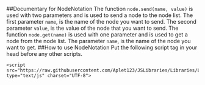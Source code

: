 ##Documentary for NodeNotation
The function `node.send(name, value)` is used with two parameters and is used to send a node to the node list. The first parameter `name`, is the name of the node you want to send. The second parameter `value`, is the value of the node that you want to send.
The function `node.get(name)` is used with one parameter and is used to get a node from the node list. The parameter `name`, is the name of the node you want to get.
##How to use NodeNotation
Put the following script tag in your head before any other scripts.
```
<script src="https://raw.githubusercontent.com/Aplet123/JSLibraries/Libraries/Libraries/NodeNotation.js" type="text/js" charset="UTF-8">
```